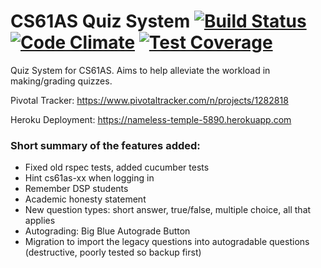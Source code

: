 CS61AS Quiz System [![Build Status](https://travis-ci.org/cs169team61as/cs61as-quiz-system.svg?branch=master)](https://travis-ci.org/cs169team61as/cs61as-quiz-system) [![Code Climate](https://codeclimate.com/github/cs169team61as/cs61as-quiz-system/badges/gpa.svg)](https://codeclimate.com/github/cs169team61as/cs61as-quiz-system) [![Test Coverage](https://codeclimate.com/github/cs169team61as/cs61as-quiz-system/badges/coverage.svg)](https://codeclimate.com/github/cs169team61as/cs61as-quiz-system)
==================

Quiz System for CS61AS. Aims to help alleviate the workload in making/grading
quizzes.

Pivotal Tracker: https://www.pivotaltracker.com/n/projects/1282818

Heroku Deployment: https://nameless-temple-5890.herokuapp.com

### Short summary of the features added:

* Fixed old rspec tests, added cucumber tests
* Hint cs61as-xx when logging in
* Remember DSP students
* Academic honesty statement
* New question types: short answer, true/false, multiple choice, all that applies
* Autograding: Big Blue Autograde Button
* Migration to import the legacy questions into autogradable questions (destructive, poorly tested so backup first)


